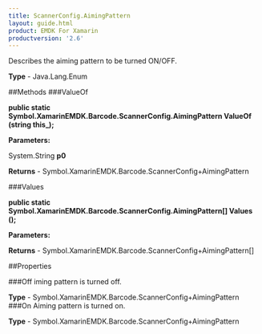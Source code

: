 ```yaml
---
title: ScannerConfig.AimingPattern
layout: guide.html
product: EMDK For Xamarin 
productversion: '2.6' 
---
```

Describes the aiming pattern to be turned ON/OFF.

**Type** - Java.Lang.Enum

##Methods
###ValueOf

**public static Symbol.XamarinEMDK.Barcode.ScannerConfig.AimingPattern ValueOf (string this_);**


        

**Parameters:**

System.String **p0** 

**Returns** - Symbol.XamarinEMDK.Barcode.ScannerConfig+AimingPattern

###Values

**public static Symbol.XamarinEMDK.Barcode.ScannerConfig.AimingPattern[] Values ();**


        

**Parameters:**

**Returns** - Symbol.XamarinEMDK.Barcode.ScannerConfig+AimingPattern[]

##Properties

###Off
iming pattern is turned off.

**Type** - Symbol.XamarinEMDK.Barcode.ScannerConfig+AimingPattern
###On
Aiming pattern is turned on.

**Type** - Symbol.XamarinEMDK.Barcode.ScannerConfig+AimingPattern
